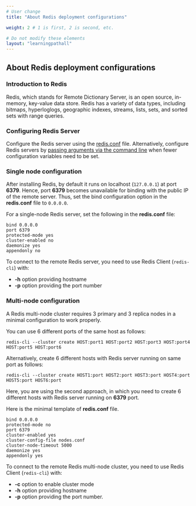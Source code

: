 ```yaml
---
# User change
title: "About Redis deployment configurations"

weight: 2 # 1 is first, 2 is second, etc.

# Do not modify these elements
layout: "learningpathall"
---
```


##  About Redis deployment configurations

###  Introduction to Redis
Redis, which stands for Remote Dictionary Server, is an open source, in-memory, key-value data store. Redis has a variety of data types, including bitmaps, hyperloglogs, geographic indexes, streams, lists, sets, and sorted sets with range queries.

### Configuring Redis Server
Configure the Redis server using the [redis.conf](https://redis.io/docs/management/config-file/) file. Alternatively, configure Redis servers by [passing arguments via the command line](https://redis.io/docs/management/config/#passing-arguments-via-the-command-line) when fewer configuration variables need to be set.

### Single node configuration
After installing Redis, by default it runs on localhost (`127.0.0.1`) at port **6379**. Hence, port **6379** becomes unavailable for binding with the public IP of the remote server. Thus, set the bind configuration option in the **redis.conf** file to `0.0.0.0`.

For a single-node Redis server, set the following in the **redis.conf** file:
```console
bind 0.0.0.0
port 6379
protected-mode yes
cluster-enabled no
daemonize yes
appendonly no
```

To connect to the remote Redis server, you need to use Redis Client (`redis-cli`) with:
- **-h** option providing hostname
- **-p** option providing the port number  

### Multi-node configuration
A Redis multi-node cluster requires 3 primary and 3 replica nodes in a minimal configuration to work properly.  

You can use 6 different ports of the same host as follows:
```console
redis-cli --cluster create HOST:port1 HOST:port2 HOST:port3 HOST:port4 HOST:port5 HOST:port6
```

Alternatively, create 6 different hosts with Redis server running on same port as follows:
```console
redis-cli --cluster create HOST1:port HOST2:port HOST3:port HOST4:port HOST5:port HOST6:port
```
Here, you are using the second approach, in which you need to create 6 different hosts with Redis server running on **6379** port.

Here is the minimal template of **redis.conf** file.
```console
bind 0.0.0.0
protected-mode no
port 6379
cluster-enabled yes
cluster-config-file nodes.conf
cluster-node-timeout 5000
daemonize yes
appendonly yes
```

To connect to the remote Redis multi-node cluster, you need to use Redis Client (`redis-cli`) with:
- **-c** option to enable cluster mode
- **-h** option providing hostname
- **-p** option providing the port number.

